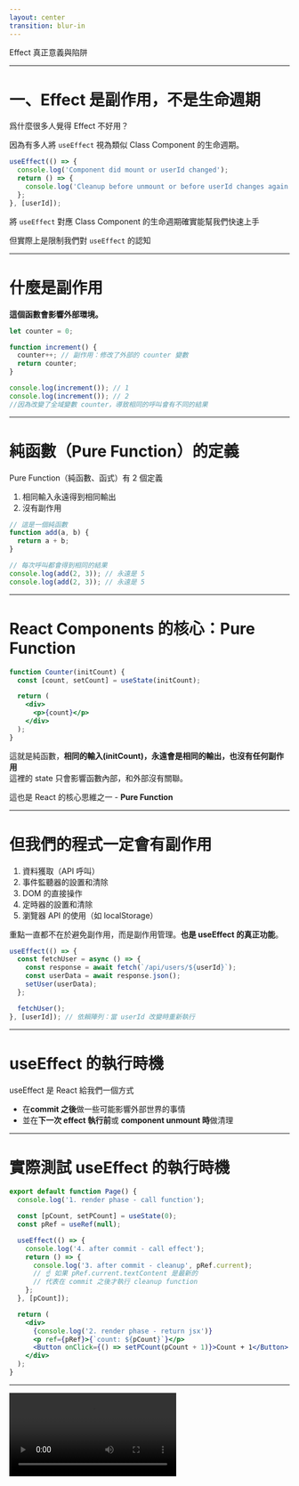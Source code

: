 ```yaml
---
layout: center
transition: blur-in
---
```


<ChapterTitle number="3" subtitle="許多工程師都沒搞懂的" >
Effect 真正意義與陷阱
</ChapterTitle>

<!--
介紹完 state 以及他的各種應用後，這個章節要介紹的也是非常常用但又不容易用好的 useEffect
-->

---

# 一、Effect 是副作用，不是生命週期

爲什麼很多人覺得 Effect 不好用？

因為有多人將 `useEffect` 視為類似 Class Component 的生命週期。

```jsx
useEffect(() => {
  console.log('Component did mount or userId changed');
  return () => {
    console.log('Cleanup before unmount or before userId changes again');
  };
}, [userId]);
```

將 `useEffect` 對應 Class Component 的生命週期確實能幫我們快速上手

<span v-mark="{color: 'var(--secondary)'}">但實際上是限制我們對 `useEffect` 的認知</span>

<!--
首先，最重要的觀念是 Effect 是副作用，不是生命週期

爲什麼很多人覺得 Effect 不好用？

因為有非常多的工程師會將 useEffect 視為類似 Class Component 的生命週期

相信很多人對 effect 的想法就是，在組件掛載或卸載後後執行某些程式。

就像這個程式碼

在過去 class component 時，我們有一組明確的生命週期函式，比如 componentDidMount、componentDidUpdate 和 componentWillUnmount。

這些函式提供了一個明確的時機點來執行某些操作。

而當 React 推出 function component 並搭配 useEffect 時，很多人自然會把它對應到 class component 的這些生命週期上。

這種理解方式雖然在某些情況下能幫助我們快速上手，但實際上是限制我們對 useEffect 的認知。所以這個章節，我想帶你們重新認識 useEffect，理解它的本質是什麼，以及如何正確地運用它。
-->

---

# 什麼是副作用

**這個函數會影響外部環境。**

```jsx
let counter = 0;

function increment() {
  counter++; // 副作用：修改了外部的 counter 變數
  return counter;
}

console.log(increment()); // 1
console.log(increment()); // 2
//因為改變了全域變數 counter，導致相同的呼叫會有不同的結果
```

<!--
在一開始標題就破梗了，我說 Effect 是副作用，不是生命週期，那很多人就會納悶，什麼是副作用，簡單說：副作用就是這個函數會影響外部環境，這邊我舉一個很簡單的例子：

比如有個全域變數  counter 以及一個函數 increment()，然後我們在 increment 裡面去修改全域變數 counter，這就讓這個函數有副作用了，因為他影響了外部環境。這可能會讓程式碼變得難以維護，因為你不清楚某些全域變數是不是被改變過了。
-->

---

# 純函數（Pure Function）的定義

Pure Function（純函數、函式）有 2 個定義

<v-clicks>

1. 相同輸入永遠得到相同輸出
2. 沒有副作用

</v-clicks>

<v-click>

```jsx
// 這是一個純函數
function add(a, b) {
  return a + b;
}

// 每次呼叫都會得到相同的結果
console.log(add(2, 3)); // 永遠是 5
console.log(add(2, 3)); // 永遠是 5
```

</v-click>

<!--
這邊要再介紹一個新名詞 — Pure Function（純函數、函式），他有 2 個定義

[click]
1. 相同輸入永遠得到相同輸出

[click]
2. 沒有副作用

[click]
我們拿這個程式碼跟上個例子比較一下，可以發現 add 這個函數只要傳入的值相同，輸出也永遠會相同，除此之外，他也沒有改變任何的外部環境，所以這就是一個純函數

所以說，有副作用的函數就叫 impure function，前陣子 functional programming 挺流行的，如果你有稍微跟到那波，相信多少會看過這些名詞，但這邊我們不深入的介紹。這邊的重點是介紹什麼是 effect 副作用。
-->

---

# React Components 的核心：Pure Function

```jsx
function Counter(initCount) {
  const [count, setCount] = useState(initCount);

  return (
    <div>
      <p>{count}</p>
    </div>
  );
}
```

<v-click>

這就是純函數，**相同的輸入(initCount)，永遠會是相同的輸出，也沒有任何副作用**
<br/>
這裡的 state 只會影響函數內部，和外部沒有關聯。

</v-click>

<v-click>

這也是 React 的核心思維之一 - **Pure Function**

</v-click>

<!--
那我們知道這個要幹嘛呢？我們稍微看一下平常的 React function：

[click]
你可以發現這不就是純函數嗎，相同的輸入(initCount)，永遠會是相同的輸出，也沒有任何副作用，這裡的 state 只會影響函數內部，和外部沒有關聯。

[click]
這也是 React 的核心思維之一 - pure function。
-->

---

# 但我們的程式一定會有副作用

<v-clicks>

1. 資料獲取（API 呼叫）
2. 事件監聽器的設置和清除
3. DOM 的直接操作
4. 定時器的設置和清除
5. 瀏覽器 API 的使用（如 localStorage）

</v-clicks>

<v-click>

重點一直都<span v-mark="{color: 'var(--secondary)', at: 6}">不在於避免副作用，而是副作用管理</span>。**也是 useEffect 的真正功能**。

</v-click>

<v-click>

```jsx
useEffect(() => {
  const fetchUser = async () => {
    const response = await fetch(`/api/users/${userId}`);
    const userData = await response.json();
    setUser(userData);
  };

  fetchUser();
}, [userId]); // 依賴陣列：當 userId 改變時重新執行
```

</v-click>

<!--
但事實上，我們的程式可以說一定是會有副作用，比如：

[click]
資料獲取（API 呼叫）

[click]
事件監聽器的設置和清除

[click]
DOM 的直接操作

[click]
定時器的設置和清除

[click]
瀏覽器 API 的使用（如 localStorage）

這些都是副作用

所以我們的重點一直都不在於避免副作用，而是副作用管理。也是 useEffect 的真正功能。

所以如果我們想要 fetch api，是不是都會用包在 useEffect 去做，像這樣
-->

---

# useEffect 的執行時機

useEffect 是 React 給我們一個方式

<v-clicks>

- 在**commit 之後**做一些可能影響外部世界的事情
- 並在**下一次 effect 執行前**或 **component unmount 時**做清理

</v-clicks>

<!--
所以說 useEffect 是 React 給我們一個方式，在「commit 之後」做一些可能影響外部世界的事情，並且在「下一次 effect 執行前或 component unmount 時」做清理

這才是 useEffect 的設計初衷。

說到這，我們可以來稍微看一下 useEffect 真正的執行時機
-->

---

# 實際測試 useEffect 的執行時機

```jsx
export default function Page() {
  console.log('1. render phase - call function');

  const [pCount, setPCount] = useState(0);
  const pRef = useRef(null);

  useEffect(() => {
    console.log('4. after commit - call effect');
    return () => {
      console.log('3. after commit - cleanup', pRef.current);
      // ☝️ 如果 pRef.current.textContent 是最新的
      // 代表在 commit 之後才執行 cleanup function
    };
  }, [pCount]);

  return (
    <div>
      {console.log('2. render phase - return jsx')}
      <p ref={pRef}>{`count: ${pCount}`}</p>
      <Button onClick={() => setPCount(pCount + 1)}>Count + 1</Button>
    </div>
  );
}
```

<!--
我們用下面這段簡單的程式碼來觀察一下整個流程：

這個 function 很簡單，一開始會先印出 1 確定組件 re-render

並用一個 state 控制組件 re-render，而 ref 是用來觀察 effect 的執行時機是在 commit 之後還是之前

如果 pRef.current.textContent 是最新的，代表在 commit 之後才執行 cleanup function

最後再 jsx 裡也用 console.log 看看是先執行 jsx 還是 effect
-->

---

<Video src="/ch-2/2.mp4" />

<!--
很有趣，可以看到順序分別是

render phase - call function

render phase - return jsx

after commit - cleanup（如果有先前的 effect）

after commit - call effect

因為 pRef.current 是最新的，代表在 commit 之後才執行 cleanup function。
-->

---

# 為什麼這個順序很重要？

些副作用必須等到畫面真的更新後才能執行，比如：

<v-clicks>

- 讀取 DOM 的位置、高度、文字（像是 pRef.current）
- 對外觸發動畫
- 設定 IntersectionObserver 等需要實體 DOM 的操作

</v-clicks>

<!--
因為有些副作用必須等到畫面真的更新後才能執行，比如：

讀取 DOM 的位置、高度、文字（像是 pRef.current）

對外觸發動畫

設定 IntersectionObserver 等需要實體 DOM 的操作

如果你在 render phase 就執行這些動作，DOM 還沒準備好，資料就會不準確

這算是一個很細節的小觀念，但了解後就不用怕面試考到 useEffect 了
-->

---
layout: center
---

# 你可能不需要 useEffect

<!--
在我們了解 useEffect 的真正意義後，我們就可以避免寫出一些不好的寫法

下面分享 2 個我最常看到誤用 useEffect 的地方
-->

---

# 錯誤場景一：在 Effect 裡面去 setState

一個搜尋功能

````md magic-move
```jsx
const [isOpen, setIsOpen] = useState(false); // 打開搜尋匡
const [search, setSearch] = useState('');
const [results, setResults] = useState([]);
const [isSearching, setIsSearching] = useState(false);
```

```jsx
useEffect(() => {
  if (!search.trim()) {
    setResults([]); // 清空結果
    return;
  }

  setIsSearching(true); // 設置搜尋中狀態

  // 延遲搜尋，避免每次按鍵都觸發
  const timeout = setTimeout(() => {
    const filteredResults = blogPosts.filter((post) =>
      post.title.includes(search)
    );

    setResults(filteredResults);
    setIsSearching(false); // 取消搜尋中狀態
  }, 300);

  // 清理函數
  return () => clearTimeout(timeout);
}, [search]);
```
````

<!--
很多時候我們會想根據某個 state 來去設置其他 state 的狀態，比如一個開發時常見的搜尋例子，會有搜尋字串、搜尋結果以及像是搜尋中等狀態。

並寫了一個基本的搜尋功能，當使用者打字時，會觸發 useEffect 來進行搜尋，並調整搜尋狀態。
-->

---

# 功能展示

<Video src="/ch-2/3-search-without-init.mp4" class="!h-[400px]" />

<!--
基本上功能沒問題

不過有個使用上的小問題，當我們打開搜尋匡時，上次的搜尋紀錄還在，導致每次都要先清空
-->

---

# 清空搜尋紀錄

現在 PM 希望我們在打開搜尋匡時，要把上次的搜尋紀錄清空

<v-click>

```jsx
useEffect(() => {
  if (isOpen) {
    setSearch('');
    setResults([]);
    setIsSearching(false);
  }
}, [isOpen]);
```

</v-click>

<!--
現在 PM 希望我們在打開搜尋匡時，要把上次的搜尋紀錄清空

所以我們需要將 state 初始化，思考一下，你們會怎麼做呢？

由於邏輯是，打開搜尋匡時 -> isOpen 為 true -> 清空紀錄

[click]

很多人直覺會用 useEffect。當 isOpen 改變時，去初始化其它 state，像這樣
-->

---

# 問題在哪？

<Video src="/ch-2/4-search-with-effect.mp4"  />

<!--
功能上是沒問題的，不過這樣寫會導致多餘的 Re-render，如果組件內部有比較消耗資源的組件 ，那就會導致畫面的 Lag。如果整個應用程式有多處多餘的 Re-render，長期累積下來，效能就會被拖累。
-->

---

# 從 Effect 的角度來看也不對

正確的邏輯是，**打開搜尋框時，初始化搜尋狀態**。

若是用 useEffect 就會變成，當 isOpen 改變時，初始化搜尋狀態

未來有其他會操控 isOpen 這個狀態，那這個 effect 的邏輯又會變得更複雜。

```jsx
useEffect(() => {
  if (isOpen) {
    setSearch('');
    setResults([]);
    setIsSearching(false);
  }
}, [isOpen]);
```

<!--
而從副作用的角度來看，這段程式碼的邏輯也不對。

正確的邏輯是，打開搜尋框時，初始化搜尋狀態。但若是用 useEffect 就會變成，當 isOpen 改變時，初始化搜尋狀態，如果未來有其他會操控 isOpen 這個狀態，那這個 effect 的邏輯又會變得更複雜。
-->

---

# 正確寫法：把邏輯放在事件裡

依照思考邏輯: 打開搜尋框時 &rarr; 初始化搜尋狀態

````md magic-move
```jsx
useEffect(() => {
  if (isOpen) {
    setSearch('');
    setResults([]);
    setIsSearching(false);
  }
}, [isOpen]);
```

```jsx
// ✅ 正確寫法，使用事件控制 state
// 如果和外部系統無關，不需要用 useEffect 控制
const handleOpenChange = (open) => {
  setIsOpen(open);

  if (isOpen) {
    setSearch('');
    setResults([]);
    setIsSearching(false);
  }
};
```
````

<v-click at="3">

### **當你使用 useEffect 時，記得多問問自己：這段 code 是在連結外部系統嗎？**

</v-click>

<!--
依照上的思考，打開搜尋匡 -> 初始化搜尋狀態，我們應該把初始化搜尋狀態的邏輯放在打開搜尋框的事件中，也就是像下面這樣：

[click]
除了邏輯上更順，也可以減少多餘的 Re-Render，也讓程式更符合事件驅動的思維。

所以每當你使用 useEffect 時，記得多問問自己：這段 code 是在連結外部系統嗎？
-->

---

# 錯誤場景二：在 effect 裡控制 UI 行為

<v-click>

希望在 Modal 打開時自動 focus 裡面的 input

````md magic-move {at:2}
```jsx
const inputRef = useRef();

useEffect(() => {
  if (isOpen) {
    inputRef.current?.focus();
  }
}, [isOpen]);
```

```jsx
{
  open && (
    <div>
      <Input type="text" autoFocus /> {/* 👈 直接使用 autoFocus 屬性 */}
      {/* ... */}
    </div>
  );
}
```
````

</v-click>

<!--
第二個常見的誤用是很多人會把一些 UI 操作也包在 useEffect 裡，例如 focus input、跳出 toast，但這些行為其實大多跟副作用無關。

這些需求看起來「像是副作用」，但其實很多情況下可以用更自然的方式處理，不一定需要 effect。

[click]
例如我們現在希望在 Modal 打開時自動 focus 裡面的 input，我們可能就會這樣寫


這段寫法雖然可行，但每次 isOpen 改變就會觸發一次 effect，即使 input 可能已經在 focus 中。而且還需要多餘的 useEffect 和 useRef。

[click]
這種場景，我們可以直接使用 input 自帶的 autoFocus 屬性。這種寫法更直觀也更好維護。
-->

---

# useEffect 的另一個問題

useEffect 的執行時機是 commit 之後，也就是組件掛載後執行

<v-click>

```jsx
useEffect(() => {
  toast(`userName changed: ${userName}`);
}, [userName]);
```

</v-click>

<!--
用 useEffect 控制 UI 還會發生一個問題，因為 useEffect 的執行時機是 commit 之後，也就是組件掛載後執行

所以如果有類似 Tab 切換的場景時，就會因為組件被卸載掛載的關係不斷執行

舉個例子

假設我們想在某些狀態改變時跳出提示，所以我們寫了這段 code：
-->

---

# 問題在哪

<Video src="/ch-2/5-toast-error.mp4" />

<!--
然後你發現問題來了！每次切換 Tab  時也會跳出一次，這是因為 useEffect 會在組件掛載後執行
-->

---

# 正確寫法：把邏輯綁定在事件處理器上

````md magic-move
```jsx
useEffect(() => {
  toast(`userName changed: ${userName}`);
}, [userName]);
```

```jsx
function setNameAndShowToast(value) {
  setUserName(value);
  toast(`userName changed: ${value}`);
}
```
````

<!--
所以正確正確做法和前面一樣，應該是把這個邏輯綁定在事件處理器上

[click]
像這樣：
-->

---

# 總結

當你寫 useEffect 的時候，問自己：

**這段邏輯，是不是在連結外部世界？**（API、DOM、事件、setTimeout、觀察器...）

<v-click>

如果不是 &rarr; 用事件處理器處理邏輯、或直接透過 JSX 屬性控制（像 autoFocus）

</v-click>

<v-click>

**能透過事件或 JSX 處理的，就不需要放到 effect 裡**

</v-click>

<!--
當你寫 useEffect 的時候，問自己：

「這段邏輯，是不是在連結外部世界？」（API、DOM、事件、setTimeout、觀察器...）

如果不是，就應該：

用事件處理器處理邏輯

或直接透過 JSX 屬性控制（像 autoFocus）

這樣會讓你的 code：

更直觀

更可預測

更不容易出現不必要的 re-render

UI 行為 ≠ 副作用，能透過事件或 JSX 處理的，就不需要放到 effect 裡。
-->
